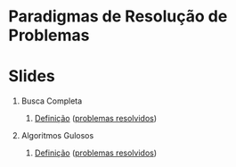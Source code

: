 Paradigmas de Resolução de Problemas
====================================

Slides
======

1. Busca Completa
    1. [Definição](slides/complete_search/complete_search.pdf) ([problemas resolvidos](problems/complete_search/complete_search.pdf))

1. Algoritmos Gulosos
    1. [Definição](slides/GD-1/GD-1.pdf) ([problemas resolvidos](problems/GD-1/GD-1.pdf))

<!---
Pendências:

Busca completa:
    - retirar os algoritmos recursivos da definição e passá-los para a seção de backtracking
    - Nova seção com backtracking e poda
    - Algoritmos de geração de combinações e permutações
    - Meet in middle

Algoritmos gulosos:
    - Algoritmo de Huffman
    - Formalização de algoritmos gulosos
    - Exemplo com prova de corretude
    - Exemplos de problemas de juízes envolvendo
        - Minimização de tarefas e deadlines (CPH pg 60)
        - Distribuição em buckets (CP 1)
        - Minimização de somas (média e mediana, CPH pg 61)
-->
